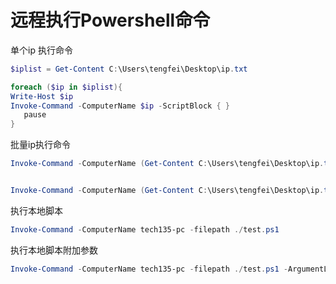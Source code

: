 # 远程执行Powershell命令

单个ip 执行命令

```powershell
$iplist = Get-Content C:\Users\tengfei\Desktop\ip.txt

foreach ($ip in $iplist){
Write-Host $ip
Invoke-Command -ComputerName $ip -ScriptBlock { }
   pause
} 
```

批量ip执行命令

```powershell
Invoke-Command -ComputerName (Get-Content C:\Users\tengfei\Desktop\ip.txt) -ScriptBlock { (write-Host $env:computername) -add  ()}


Invoke-Command -ComputerName (Get-Content C:\Users\tengfei\Desktop\ip.txt) -ScriptBlock {Get-Volume  -add  write-Host $env:computername}
```

执行本地脚本

```powershell
Invoke-Command -ComputerName tech135-pc -filepath ./test.ps1
```

执行本地脚本附加参数

```powershell
Invoke-Command -ComputerName tech135-pc -filepath ./test.ps1 -ArgumentList 233
```
